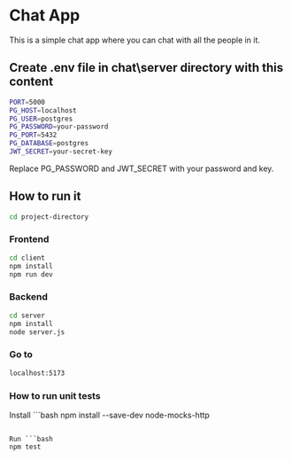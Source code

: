 # Chat App

This is a simple chat app where you can chat with all the people in it.

## Create .env file in chat\server directory with this content
```bash
PORT=5000
PG_HOST=localhost
PG_USER=postgres
PG_PASSWORD=your-password
PG_PORT=5432
PG_DATABASE=postgres
JWT_SECRET=your-secret-key
```

Replace PG_PASSWORD and JWT_SECRET with your password and key.

## How to run it
```bash
cd project-directory
```

### Frontend
```bash
cd client
npm install
npm run dev
```

### Backend
```bash
cd server
npm install
node server.js
```

### Go to
```bash
localhost:5173
```

### How to run unit tests
Install ```bash 
npm install --save-dev node-mocks-http
```

Run ```bash
npm test
```